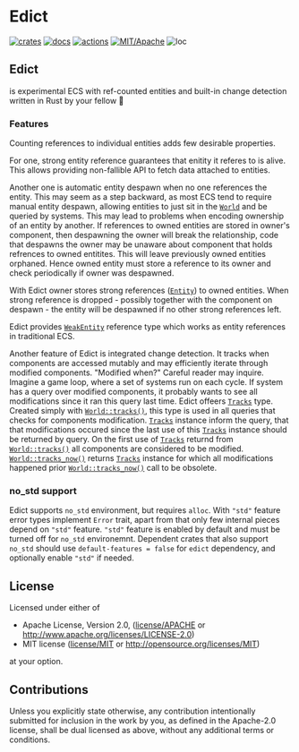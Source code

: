 # Edict

[![crates](https://img.shields.io/crates/v/edict.svg?style=for-the-badge&label=edict)](https://crates.io/crates/edict)
[![docs](https://img.shields.io/badge/docs.rs-edict-66c2a5?style=for-the-badge&labelColor=555555&logoColor=white)](https://docs.rs/edict)
[![actions](https://img.shields.io/github/workflow/status/zakarumych/edict/badge/master?style=for-the-badge)](https://github.com/zakarumych/edict/actions?query=workflow%3ARust)
[![MIT/Apache](https://img.shields.io/badge/license-MIT%2FApache-blue.svg?style=for-the-badge)](COPYING)
![loc](https://img.shields.io/tokei/lines/github/zakarumych/edict?style=for-the-badge)

## Edict
is experimental ECS with ref-counted entities and built-in change detection
written in Rust by your fellow 🦀

### Features
Counting references to individual entities adds few desirable properties.

For one, strong entity reference guarantees that enitity it referes to is alive.
This allows providing non-fallible API to fetch data attached to entities.

Another one is automatic entity despawn when no one references the entity.
This may seem as a step backward, as most ECS tend to require manual entity despawn,
allowing entities to just sit in the [`World`] and be queried by systems.
This may lead to problems when encoding ownership of an entity by another.
If references to owned entities are stored in owner's component,
then despawning the owner will break the relationship,
code that despawns the owner may be unaware about component that holds refrences to owned entitites.
This will leave previously owned entities orphaned. Hence owned entity must store a reference to its owner
and check periodically if owner was despawned.

With Edict owner stores strong references ([`Entity`]) to owned entities.
When strong reference is dropped - possibly together with the component on despawn -
the entity will be despawned if no other strong references left.

Edict provides [`WeakEntity`] reference type which works as entity references in traditional ECS.

Another feature of Edict is integrated change detection.
It tracks when components are accessed mutably and may efficiently iterate through modified components.
"Modified when?" Careful reader may inquire.
Imagine a game loop, where a set of systems run on each cycle.
If system has a query over modified components, it probably wants to see all modifications
since it ran this query last time.
Edict offeers [`Tracks`] type. Created simply with [`World::tracks()`],
this type is used in all queries that checks for components modification.
[`Tracks`] instance inform the query, that that modifications occured
since the last use of this [`Tracks`] instance should be returned by query.
On the first use of [`Tracks`] returnd from [`World::tracks()`] all components are considered to be modified.
[`World::tracks_now()`] returns [`Tracks`] instance
for which all modifications happened prior [`World::tracks_now()`] call to be obsolete.

### no_std support

Edict supports `no_std` environment, but requires `alloc`.
With `"std"` feature error types implement `Error` trait,
apart from that only few internal pieces depend on `"std"` feature.
`"std"` feature is enabled by default and must be turned off for `no_std` environemnt.
Dependent crates that also support `no_std` should use `default-features = false` for `edict` dependency,
and optionally enable `"std"` if needed.

[`World`]: https://docs.rs/edict/0.0.2/edict/world/struct.World.html
[`Entity`]: https://docs.rs/edict/0.0.2/edict/entity/struct.Entity.html
[`WeakEntity`]: https://docs.rs/edict/0.0.2/edict/entity/struct.WeakEntity.html
[`Tracks`]: https://docs.rs/edict/0.0.2/edict/tracks/struct.Tracks.html
[`World::tracks()`]: https://docs.rs/edict/0.0.2/edict/world/struct.World.html#method.tracks
[`World::tracks_now()`]: https://docs.rs/edict/0.0.2/edict/world/struct.World.html#method.tracks_now


## License

Licensed under either of

* Apache License, Version 2.0, ([license/APACHE](license/APACHE) or http://www.apache.org/licenses/LICENSE-2.0)
* MIT license ([license/MIT](license/MIT) or http://opensource.org/licenses/MIT)

at your option.

## Contributions

Unless you explicitly state otherwise, any contribution intentionally submitted for inclusion in the work by you, as defined in the Apache-2.0 license, shall be dual licensed as above, without any additional terms or conditions.
